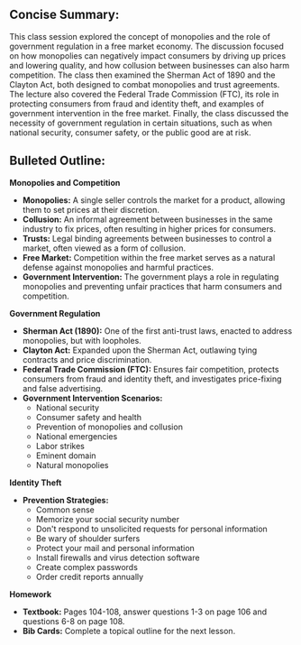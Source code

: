 ## Concise Summary:

This class session explored the concept of monopolies and the role of government regulation in a free market economy.  The discussion focused on how monopolies can negatively impact consumers by driving up prices and lowering quality, and how collusion between businesses can also harm competition. The class then examined the Sherman Act of 1890 and the Clayton Act, both designed to combat monopolies and trust agreements. The lecture also covered the Federal Trade Commission (FTC), its role in protecting consumers from fraud and identity theft, and examples of government intervention in the free market. Finally, the class discussed the necessity of government regulation in certain situations, such as when national security, consumer safety, or the public good are at risk.

## Bulleted Outline:

**Monopolies and Competition**

* **Monopolies:** A single seller controls the market for a product, allowing them to set prices at their discretion.
* **Collusion:**  An informal agreement between businesses in the same industry to fix prices, often resulting in higher prices for consumers.
* **Trusts:**  Legal binding agreements between businesses to control a market, often viewed as a form of collusion.
* **Free Market:**  Competition within the free market serves as a natural defense against monopolies and harmful practices.
* **Government Intervention:**  The government plays a role in regulating monopolies and preventing unfair practices that harm consumers and competition.

**Government Regulation**

* **Sherman Act (1890):**  One of the first anti-trust laws, enacted to address monopolies, but with loopholes.
* **Clayton Act:**  Expanded upon the Sherman Act, outlawing tying contracts and price discrimination. 
* **Federal Trade Commission (FTC):**  Ensures fair competition, protects consumers from fraud and identity theft, and investigates price-fixing and false advertising.
* **Government Intervention Scenarios:**
    * National security
    * Consumer safety and health
    * Prevention of monopolies and collusion
    * National emergencies
    * Labor strikes
    * Eminent domain
    * Natural monopolies

**Identity Theft**

* **Prevention Strategies:**
    * Common sense 
    * Memorize your social security number
    * Don't respond to unsolicited requests for personal information
    * Be wary of shoulder surfers
    * Protect your mail and personal information
    * Install firewalls and virus detection software
    * Create complex passwords
    * Order credit reports annually

**Homework**

* **Textbook:** Pages 104-108, answer questions 1-3 on page 106 and questions 6-8 on page 108. 
* **Bib Cards:** Complete a topical outline for the next lesson. 


